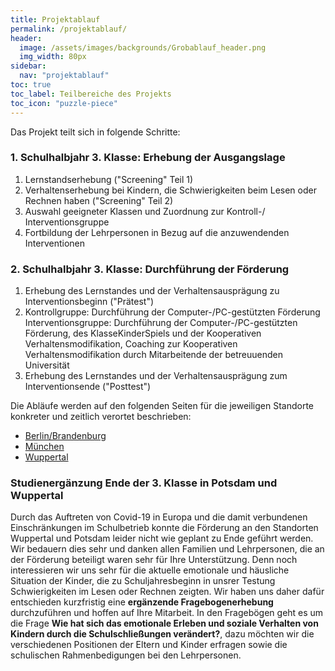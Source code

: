 ```yaml
---
title: Projektablauf
permalink: /projektablauf/
header:
  image: /assets/images/backgrounds/Grobablauf_header.png
  img_width: 80px
sidebar:
  nav: "projektablauf"
toc: true
toc_label: Teilbereiche des Projekts
toc_icon: "puzzle-piece"
---
```

Das Projekt teilt sich in folgende Schritte:
### 1. Schulhalbjahr 3. Klasse: Erhebung der Ausgangslage
1. Lernstandserhebung  ("Screening" Teil 1)
2. Verhaltenserhebung bei Kindern, die Schwierigkeiten beim Lesen oder Rechnen haben ("Screening" Teil 2)
3. Auswahl geeigneter Klassen und Zuordnung zur Kontroll-/ Interventionsgruppe
4. Fortbildung der Lehrpersonen in Bezug auf die anzuwendenden Interventionen

### 2. Schulhalbjahr 3. Klasse: Durchführung der Förderung
1. Erhebung des Lernstandes und der Verhaltensausprägung zu Interventionsbeginn ("Prätest")
2. Kontrollgruppe: Durchführung der Computer-/PC-gestützten Förderung
   Interventionsgruppe: Durchführung der Computer-/PC-gestützten Förderung, des KlasseKinderSpiels und der Kooperativen Verhaltensmodifikation, Coaching zur Kooperativen Verhaltensmodifikation durch Mitarbeitende der betreuuenden Universität
3. Erhebung des Lernstandes und der Verhaltensausprägung zum Interventionsende ("Posttest")

Die Abläufe werden auf den folgenden Seiten für die jeweiligen Standorte konkreter und zeitlich verortet beschrieben:

* [Berlin/Brandenburg](berlin-brandenburg/)
* [München](muenchen/)
* [Wuppertal](wuppertal/)

### Studienergänzung Ende der 3. Klasse in Potsdam und Wuppertal
Durch das Auftreten von Covid-19 in Europa und die damit verbundenen Einschränkungen im Schulbetrieb konnte die Förderung an den Standorten Wuppertal und Potsdam leider nicht wie geplant zu Ende geführt werden. Wir bedauern dies sehr und danken allen Familien und Lehrpersonen, die an der Förderung beteiligt waren sehr für Ihre Unterstützung.
Denn noch interessieren wir uns sehr für die aktuelle emotionale und häusliche Situation der Kinder, die zu Schuljahresbeginn in unsrer Testung Schwierigkeiten im Lesen oder Rechnen zeigten. Wir haben uns daher dafür entschieden kurzfristig eine **ergänzende Fragebogenerhebung** durchzuführen und hoffen auf Ihre Mitarbeit. In den Fragebögen geht es um die Frage **Wie hat sich das emotionale Erleben und soziale Verhalten von Kindern durch die Schulschließungen verändert?**, dazu möchten wir die verschiedenen Positionen der Eltern und Kinder erfragen sowie die schulischen Rahmenbedigungen bei den Lehrpersonen.
